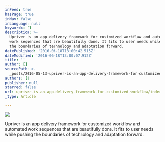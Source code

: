 ```yaml
---
inFeed: true
hasPage: true
inNav: false
inLanguage: null
keywords: []
description: >-
  Upriver is an app delivery framework for customized workflow and automated
  work sequences that are beautifully done. It fits to user needs while pushing
  the boundaries of technology and adaptation forward.
datePublished: '2016-06-18T13:00:42.515Z'
dateModified: '2016-06-18T13:00:07.912Z'
title: ''
author: []
sourcePath: >-
  _posts/2016-05-13-upriver-is-an-app-delivery-framework-for-customized-workflow.md
authors: []
publisher: null
starred: false
url: upriver-is-an-app-delivery-framework-for-customized-workflow/index.html
_type: Article

---
```

![](https://the-grid-user-content.s3-us-west-2.amazonaws.com/0e24c78a-ec4e-4d92-b521-b2fd1289a912.png)

Upriver is an app delivery framework for customized workflow and automated work sequences that are beautifully done. It fits to user needs while pushing the boundaries of technology and adaptation forward.